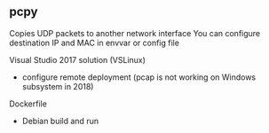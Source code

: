 pcpy
----

Copies UDP packets to another network interface
You can configure destination IP and MAC in envvar or config file

Visual Studio 2017 solution (VSLinux)
- configure remote deployment (pcap is not working on Windows subsystem in 2018)

Dockerfile
- Debian build and run